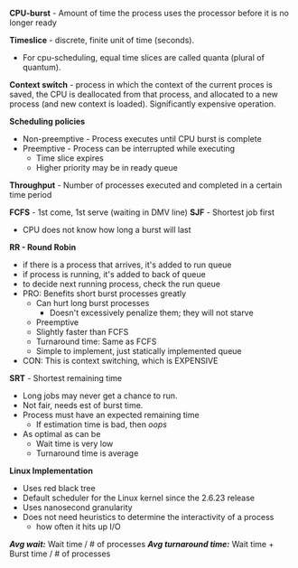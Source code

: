 **CPU-burst** - Amount of time the process uses the processor before it is no longer ready

**Timeslice** - discrete, finite unit of time (seconds).
* For cpu-scheduling, equal time slices are called quanta (plural of quantum).

**Context switch** - process in which the context of the current proces is saved, the CPU is deallocated from that process, and allocated to a new process (and new context is loaded). Significantly expensive operation.

**Scheduling policies**
- Non-preemptive - Process executes until CPU burst is complete
- Preemptive - Process can be interrupted while executing
	- Time slice expires
	- Higher priority may be in ready queue

**Throughput** - Number of processes executed and completed in a certain time period

**FCFS** - 1st come, 1st serve (waiting in DMV line)
**SJF** - Shortest job first
- CPU does not know how long a burst will last

**RR - Round Robin**
- if there is a process that arrives, it's added to run queue
- if process is running, it's added to back of queue
- to decide next running process, check the run queue
- PRO: Benefits short burst processes greatly
	-	Can hurt long burst processes
		-	Doesn't excessively penalize them; they will not starve
	- Preemptive
	- Slightly faster than FCFS
	- Turnaround time: Same as FCFS
	- Simple to implement, just statically implemented queue
- CON: This is context switching, which is EXPENSIVE

**SRT** - Shortest remaining time
- Long jobs may never get a chance to run.
- Not fair, needs est of burst time.
- Process must have an expected remaining time
	- If estimation time is bad, then *oops*
- As optimal as can be
	- Wait time is very low
	- Turnaround time is average

**Linux Implementation**
- Uses red black tree
- Default scheduler for the Linux kernel since the 2.6.23 release
- Uses nanosecond granularity
- Does not need heuristics to determine the interactivity of a process
	- how often it hits up I/O

***Avg wait:*** Wait time / # of processes
***Avg turnaround time:*** Wait time + Burst time / # of processes
